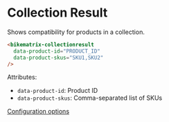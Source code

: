 # Collection Result

Shows compatibility for products in a collection.

```html
<bikematrix-collectionresult
  data-product-id="PRODUCT_ID"
  data-product-skus="SKU1,SKU2"
/>
```

Attributes:

- `data-product-id`: Product ID
- `data-product-skus`: Comma-separated list of SKUs

[Configuration options](#collection-result-configuration)
